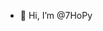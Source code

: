 - 👋 Hi, I’m @7HoPy

<!---
7HoPy/7HoPy is a ✨ special ✨ repository because its `README.md` (this file) appears on your GitHub profile.
You can click the Preview link to take a look at your changes.
--->
